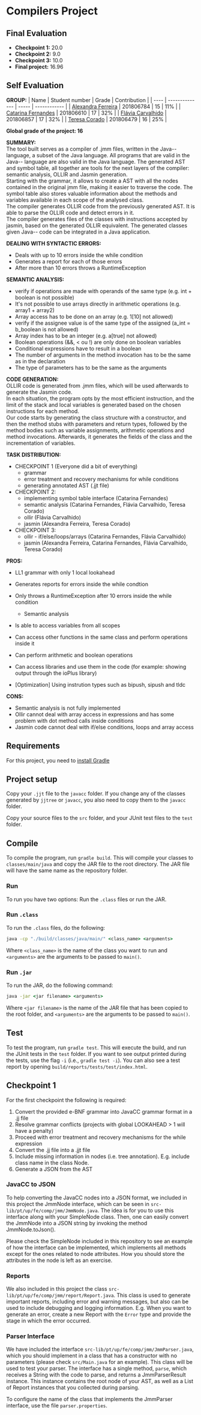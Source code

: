 # Compilers Project

## Final Evaluation
* **Checkpoint 1:** 20.0
* **Checkpoint 2:** 9.0
* **Checkpoint 3:** 10.0
* **Final project:** 16.96

## Self Evaluation 
**GROUP:**
| Name | Student number | Grade | Contribution |
| ---- | -------------- | ----- | ------------ |
| [Alexandra Ferreira](https://github.com/alexmsf) | 201806784 | 15 | 11% |
| [Catarina Fernandes](https://github.com/catarina03) | 201806610 | 17 | 32% |
| [Flávia Carvalhido](https://github.com/flaviacarvalhido) | 201806857 | 17 | 32% |
| [Teresa Corado](https://github.com/Reesa23) | 201806479 | 16 | 25% |

**Global grade of the project: 16**

**SUMMARY:**    
The tool built serves as a compiler of .jmm files, written in the Java-- language, a subset of the Java language. All programs that are valid in the Java-- language are also valid in the Java language. 
The generated AST and symbol table, all together are tools for the next layers of the compiler: semantic analysis, OLLIR and Jasmin generation.  
Starting with the grammar, it allows to create a AST with all the nodes contained in the original jmm file, making it easier to traverse the code. The symbol table also stores valuable information about the methods and variables available in each scope of the analysed class.  
The compiler generates OLLIR code from the previously generated AST. It is able to parse the OLLIR code and detect errors in it.   
The compiler generates files of the classes with instructions accepted by jasmin, based on the generated OLLIR equivalent. The generated classes given Java-- code can be integrated in a Java application.

**DEALING WITH SYNTACTIC ERRORS:**  
- Deals with up to 10 errors inside the while condition
- Generates a report for each of those errors
- After more than 10 errors throws a RuntimeException

**SEMANTIC ANALYSIS:**  
- verify if operations are made with operands of the same type (e.g. int + boolean is not possible)
- It's not possible to use arrays directly in arithmetic operations (e.g. array1 + array2)
- Array access has to be done on an array (e.g. 1[10] not allowed) 
- verify if the assignee value is of the same type of the assigned (a_int = b_boolean is not allowed)
- Array index has to be an integer (e.g. a[true] not allowed)
- Boolean operations (&&, < ou !) are only done on boolean variables
- Conditional expressions have to result in a boolean
- The number of arguments in the method invocation has to be the same as in the declaration
- The type of parameters has to be the same as the arguments

**CODE GENERATION:**    
OLLIR code is generated from .jmm files, which will be used afterwards to generate the Jasmin code.  
In each situation, the program opts by the most efficient instruction, and the limit of the stack and local variables is generated based on the chosen instructions for each method.   
Our code starts by generating the class structure with a constructor, and then the method stubs with parameters and return types, followed by the method bodies such as variable assignments, arithmetic operations and method invocations.
Afterwards, it generates the fields of the class and the incrementation of variables.

**TASK DISTRIBUTION:**
- CHECKPOINT 1 (Everyone did a bit of everything)
    - grammar 
    - error treatment and recovery mechanisms for while conditions
    - generating annotated AST (.jjt file)
- CHECKPOINT 2:
    - implementing symbol table interface (Catarina Fernandes)
    - semantic analysis (Catarina Fernandes, Flávia Carvalhido, Teresa Corado)
    - ollir (Flávia Carvalhido)
    - jasmin (Alexandra Ferreira, Teresa Corado)
- CHECKPOINT 3:
    - ollir - if/else/loops/arrays (Catarina Fernandes, Flávia Carvalhido)
    - jasmin (Alexandra Ferreira, Catarina Fernandes, Flávia Carvalhido, Teresa Corado)


**PROS:**  
- LL1 grammar with only 1 local lookahead
- Generates reports for errors inside the while condtion
- Only throws a RuntimeException after 10 errors inside the while condition
  - Semantic analysis

- Is able to access variables from all scopes
- Can access other functions in the same class and perform operations inside it
- Can perform arithmetic and boolean operations
- Can access libraries and use them in the code (for example: showing output through the ioPlus library)
- [Optimization] Using instrution types such as bipush, sipush and tldc

**CONS:**
- Semantic analysis is not fully implemented
- Ollir cannot deal with array access in expressions and has some problem with dot method calls inside conditions
- Jasmin code cannot deal with if/else conditions, loops and array access


## Requirements

For this project, you need to [install Gradle](https://gradle.org/install/)

## Project setup

Copy your ``.jjt`` file to the ``javacc`` folder. If you change any of the classes generated by ``jjtree`` or ``javacc``, you also need to copy them to the ``javacc`` folder.

Copy your source files to the ``src`` folder, and your JUnit test files to the ``test`` folder.

## Compile

To compile the program, run ``gradle build``. This will compile your classes to ``classes/main/java`` and copy the JAR file to the root directory. The JAR file will have the same name as the repository folder.

### Run

To run you have two options: Run the ``.class`` files or run the JAR.

### Run ``.class``

To run the ``.class`` files, do the following:

```cmd
java -cp "./build/classes/java/main/" <class_name> <arguments>
```

Where ``<class_name>`` is the name of the class you want to run and ``<arguments>`` are the arguments to be passed to ``main()``.

### Run ``.jar``

To run the JAR, do the following command:

```cmd
java -jar <jar filename> <arguments>
```

Where ``<jar filename>`` is the name of the JAR file that has been copied to the root folder, and ``<arguments>`` are the arguments to be passed to ``main()``.

## Test

To test the program, run ``gradle test``. This will execute the build, and run the JUnit tests in the ``test`` folder. If you want to see output printed during the tests, use the flag ``-i`` (i.e., ``gradle test -i``).
You can also see a test report by opening ``build/reports/tests/test/index.html``.

## Checkpoint 1
For the first checkpoint the following is required:

1. Convert the provided e-BNF grammar into JavaCC grammar format in a .jj file
2. Resolve grammar conflicts (projects with global LOOKAHEAD > 1 will have a penalty)
3. Proceed with error treatment and recovery mechanisms for the while expression
4. Convert the .jj file into a .jjt file
5. Include missing information in nodes (i.e. tree annotation). E.g. include class name in the class Node.
6. Generate a JSON from the AST

### JavaCC to JSON
To help converting the JavaCC nodes into a JSON format, we included in this project the JmmNode interface, which can be seen in ``src-lib/pt/up/fe/comp/jmm/JmmNode.java``. The idea is for you to use this interface along with your SimpleNode class. Then, one can easily convert the JmmNode into a JSON string by invoking the method JmmNode.toJson().

Please check the SimpleNode included in this repository to see an example of how the interface can be implemented, which implements all methods except for the ones related to node attributes. How you should store the attributes in the node is left as an exercise.

### Reports
We also included in this project the class ``src-lib/pt/up/fe/comp/jmm/report/Report.java``. This class is used to generate important reports, including error and warning messages, but also can be used to include debugging and logging information. E.g. When you want to generate an error, create a new Report with the ``Error`` type and provide the stage in which the error occurred.


### Parser Interface

We have included the interface ``src-lib/pt/up/fe/comp/jmm/JmmParser.java``, which you should implement in a class that has a constructor with no parameters (please check ``src/Main.java`` for an example). This class will be used to test your parser. The interface has a single method, ``parse``, which receives a String with the code to parse, and returns a JmmParserResult instance. This instance contains the root node of your AST, as well as a List of Report instances that you collected during parsing.

To configure the name of the class that implements the JmmParser interface, use the file ``parser.properties``.
